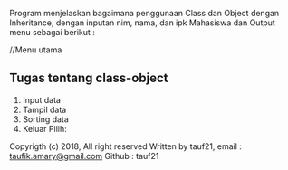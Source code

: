 Program menjelaskan bagaimana penggunaan Class dan Object dengan Inheritance, dengan inputan nim, nama, dan ipk Mahasiswa dan Output menu sebagai berikut :
 
 //Menu utama
 
 Tugas tentang class-object
--------------------------
1. Input data
2. Tampil data
3. Sorting data
4. Keluar
Pilih: 


 Copyrigth (c) 2018, All right reserved
  Written by tauf21, email : taufik.amary@gmail.com
 Github : tauf21
